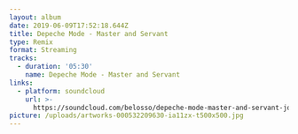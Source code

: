 ```yaml
---
layout: album
date: 2019-06-09T17:52:18.644Z
title: Depeche Mode - Master and Servant
type: Remix
format: Streaming
tracks:
  - duration: '05:30'
    name: Depeche Mode - Master and Servant
links:
  - platform: soundcloud
    url: >-
      https://soundcloud.com/belosso/depeche-mode-master-and-servant-jose-sanchez-rmx
picture: /uploads/artworks-000532209630-ia11zx-t500x500.jpg
---
```



